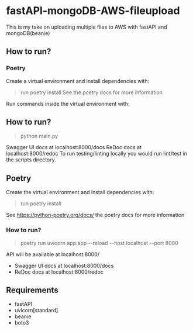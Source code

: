 # fastAPI-mongoDB-AWS-fileupload

This is my take on uploading multiple files to AWS with fastAPI and mongoDB(beanie)

 ## How to run?

### Poetry
Create a virtual environment and install dependencies with:

> run poetry install
See the poetry docs for more information

Run commands inside the virtual environment with:

## How to run? 
> python main.py

Swagger UI docs at localhost:8000/docs
ReDoc docs at localhost:8000/redoc
To run testing/linting locally you would run lint/test in the scripts directory.

## Poetry
Create the virtual environment and install dependencies with:

> run poetry install

See https://python-poetry.org/docs/ the poetry docs for more information

### How to run? 
> poetry run uvicorn app:app --reload --host localhost --port 8000

API will be available at localhost:8000/
* Swagger UI docs at localhost:8000/docs
* ReDoc docs at localhost:8000/redoc

## Requirements
* fastAPI
* uvicorn[standard]
* beanie
* boto3